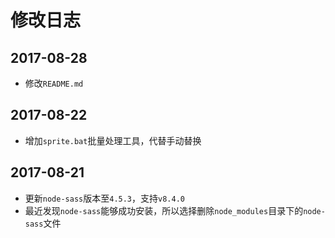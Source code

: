 # 修改日志

## 2017-08-28

- 修改`README.md`

## 2017-08-22

- 增加`sprite.bat`批量处理工具，代替手动替换

## 2017-08-21

- 更新`node-sass`版本至`4.5.3`，支持`v8.4.0`
- 最近发现`node-sass`能够成功安装，所以选择删除`node_modules`目录下的`node-sass`文件